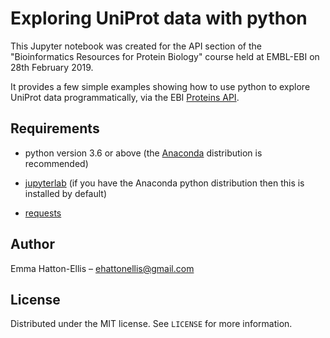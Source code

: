 # Exploring UniProt data with python

This Jupyter notebook was created for the API section of the "Bioinformatics Resources for Protein Biology" course held at EMBL-EBI on 28th February 2019.

It provides a few simple examples showing how to use python to explore UniProt data programmatically, via the EBI [Proteins API](https://www.ebi.ac.uk/proteins/api/doc/).

## Requirements

- python version 3.6 or above (the [Anaconda](https://www.anaconda.com/products/individual) distribution is recommended)

- [jupyterlab](https://jupyter.org/install) (if you have the Anaconda python distribution then this is installed by default)

- [requests](https://requests.readthedocs.io/en/master/)

## Author

Emma Hatton-Ellis – ehattonellis@gmail.com

## License

Distributed under the MIT license. See ``LICENSE`` for more information.

